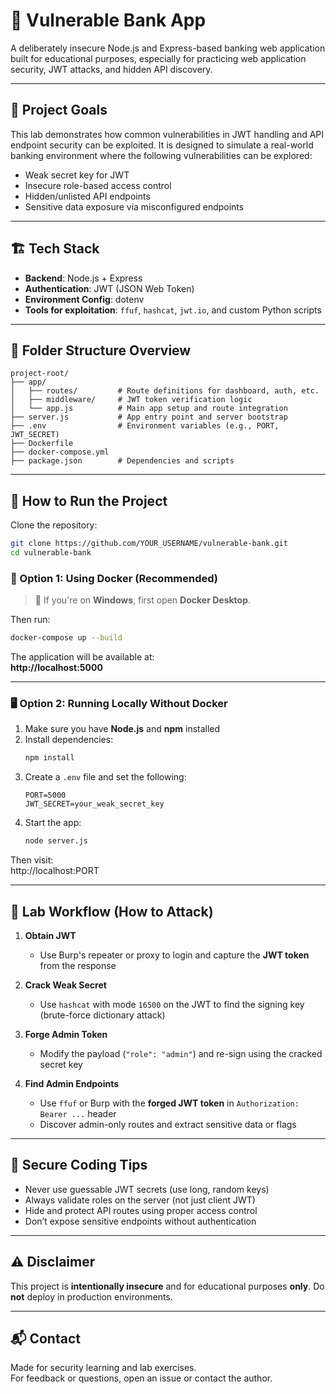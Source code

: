 # 💸 Vulnerable Bank App 

A deliberately insecure Node.js and Express-based banking web application built for educational purposes, especially for practicing web application security, JWT attacks, and hidden API discovery.

---

## 📌 Project Goals

This lab demonstrates how common vulnerabilities in JWT handling and API endpoint security can be exploited. It is designed to simulate a real-world banking environment where the following vulnerabilities can be explored:

- Weak secret key for JWT
- Insecure role-based access control
- Hidden/unlisted API endpoints
- Sensitive data exposure via misconfigured endpoints

---

## 🏗️ Tech Stack

- **Backend**: Node.js + Express  
- **Authentication**: JWT (JSON Web Token)  
- **Environment Config**: dotenv  
- **Tools for exploitation**: `ffuf`, `hashcat`, `jwt.io`, and custom Python scripts  

---

## 📁 Folder Structure Overview

```
project-root/
├── app/
│   ├── routes/         # Route definitions for dashboard, auth, etc.
│   ├── middleware/     # JWT token verification logic
│   └── app.js          # Main app setup and route integration
├── server.js           # App entry point and server bootstrap
├── .env                # Environment variables (e.g., PORT, JWT_SECRET)
├── Dockerfile
├── docker-compose.yml
├── package.json        # Dependencies and scripts
```

---

## 🚀 How to Run the Project
Clone the repository:
   ```bash
   git clone https://github.com/YOUR_USERNAME/vulnerable-bank.git
   cd vulnerable-bank
   ```
### 🐳 Option 1: Using Docker (Recommended)

> 🔸 If you're on **Windows**, first open **Docker Desktop**.

Then run:

```bash
docker-compose up --build
```

The application will be available at:  
**http://localhost:5000**

---

### 🖥️ Option 2: Running Locally Without Docker

1. Make sure you have **Node.js** and **npm** installed
2. Install dependencies:
   ```bash
   npm install
   ```
3. Create a `.env` file and set the following:
   ```
   PORT=5000
   JWT_SECRET=your_weak_secret_key
   ```
4. Start the app:
   ```bash
   node server.js
   ```

Then visit:  
http://localhost:PORT

---

## 🧪 Lab Workflow (How to Attack)

1. **Obtain JWT**  
   - Use Burp's repeater or proxy to login and capture the **JWT token** from the response

2. **Crack Weak Secret**  
   - Use `hashcat` with mode `16500` on the JWT to find the signing key (brute-force dictionary attack)

3. **Forge Admin Token**  
   - Modify the payload (`"role": "admin"`) and re-sign using the cracked secret key

4. **Find Admin Endpoints**  
   - Use `ffuf` or Burp with the **forged JWT token** in `Authorization: Bearer ...` header  
   - Discover admin-only routes and extract sensitive data or flags

---

## 🔐 Secure Coding Tips

- Never use guessable JWT secrets (use long, random keys)  
- Always validate roles on the server (not just client JWT)  
- Hide and protect API routes using proper access control  
- Don’t expose sensitive endpoints without authentication  

---

## ⚠️ Disclaimer

This project is **intentionally insecure** and for educational purposes **only**. Do **not** deploy in production environments.

---

## 📬 Contact

Made for security learning and lab exercises.  
For feedback or questions, open an issue or contact the author.
